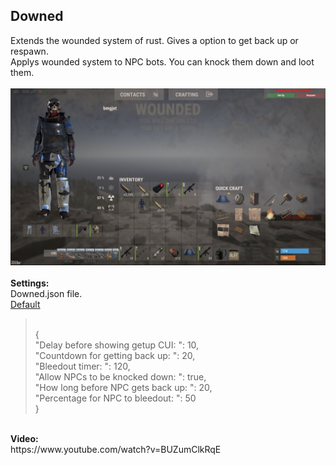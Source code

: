 <h2><strong>Downed</strong></h2>
<p>Extends the wounded system of rust. Gives a option to get back up or respawn.<br />Applys wounded system to NPC bots. You can knock them down and loot them.<br /><br /><img src="https://github.com/bmgjet/Downed/raw/main/downscreen.jpg" alt="" /><br /><br /><strong>Settings:</strong><br />Downed.json file.<br /><span style="text-decoration: underline;">Default</span></p>
<p><blockquote><br />{<br />"Delay before showing getup CUI: ": 10,<br />"Countdown for getting back up: ": 20,<br />"Bleedout timer: ": 120,<br />"Allow NPCs to be knocked down: ": true,<br />"How long before NPC gets back up: ": 20,<br />"Percentage for NPC to bleedout: ": 50<br />}</p>
</blockquote>
<p><br /><strong>Video:</strong><br />https://www.youtube.com/watch?v=BUZumClkRqE</p>

